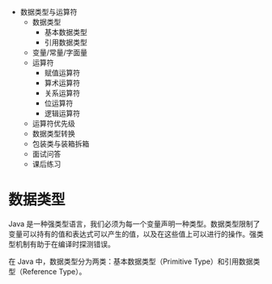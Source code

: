 * 数据类型与运算符
    * 数据类型
        * 基本数据类型
        * 引用数据类型
    * 变量/常量/字面量
    * 运算符
        * 赋值运算符
        * 算术运算符
        * 关系运算符
        * 位运算符
        * 逻辑运算符
    * 运算符优先级
    * 数据类型转换
    * 包装类与装箱拆箱
    * 面试问答
    * 课后练习

# 数据类型

Java 是一种强类型语言，我们必须为每一个变量声明一种类型。数据类型限制了变量可以持有的值和表达式可以产生的值，以及在这些值上可以进行的操作。强类型机制有助于在编译时探测错误。

在 Java 中，数据类型分为两类：基本数据类型（Primitive Type）和引用数据类型（Reference Type）。

